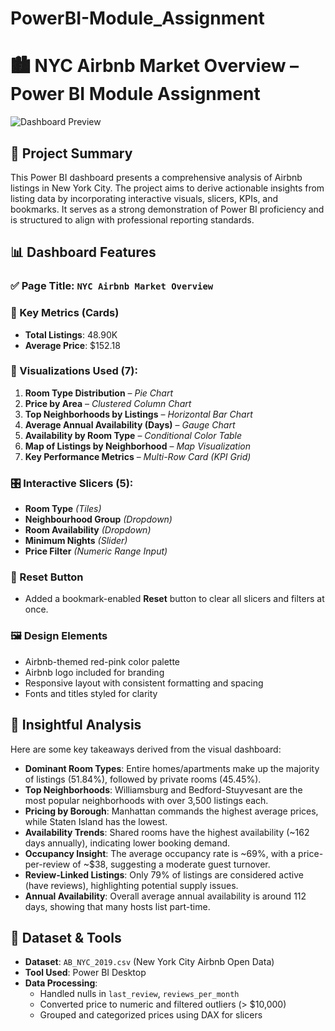 # PowerBI-Module_Assignment

# 🏙️ NYC Airbnb Market Overview – Power BI Module Assignment

![Dashboard Preview](Screenshot%202025-06-16%20032310.png)

## 📘 Project Summary

This Power BI dashboard presents a comprehensive analysis of Airbnb listings in New York City. The project aims to derive actionable insights from listing data by incorporating interactive visuals, slicers, KPIs, and bookmarks. It serves as a strong demonstration of Power BI proficiency and is structured to align with professional reporting standards.


## 📊 Dashboard Features

### ✅ Page Title: `NYC Airbnb Market Overview`

### 🔢 Key Metrics (Cards)
- **Total Listings**: 48.90K
- **Average Price**: $152.18

### 📌 Visualizations Used (7):
1. **Room Type Distribution** – *Pie Chart*
2. **Price by Area** – *Clustered Column Chart*
3. **Top Neighborhoods by Listings** – *Horizontal Bar Chart*
4. **Average Annual Availability (Days)** – *Gauge Chart*
5. **Availability by Room Type** – *Conditional Color Table*
6. **Map of Listings by Neighborhood** – *Map Visualization*
7. **Key Performance Metrics** – *Multi-Row Card (KPI Grid)*

### 🎛️ Interactive Slicers (5):
- **Room Type** *(Tiles)*
- **Neighbourhood Group** *(Dropdown)*
- **Room Availability** *(Dropdown)*
- **Minimum Nights** *(Slider)*
- **Price Filter** *(Numeric Range Input)*

### 🔁 Reset Button
- Added a bookmark-enabled **Reset** button to clear all slicers and filters at once.

### 🖼️ Design Elements
- Airbnb-themed red-pink color palette
- Airbnb logo included for branding
- Responsive layout with consistent formatting and spacing
- Fonts and titles styled for clarity


## 🧠 Insightful Analysis

Here are some key takeaways derived from the visual dashboard:

- **Dominant Room Types**: Entire homes/apartments make up the majority of listings (51.84%), followed by private rooms (45.45%).
- **Top Neighborhoods**: Williamsburg and Bedford-Stuyvesant are the most popular neighborhoods with over 3,500 listings each.
- **Pricing by Borough**: Manhattan commands the highest average prices, while Staten Island has the lowest.
- **Availability Trends**: Shared rooms have the highest availability (~162 days annually), indicating lower booking demand.
- **Occupancy Insight**: The average occupancy rate is ~69%, with a price-per-review of ~$38, suggesting a moderate guest turnover.
- **Review-Linked Listings**: Only 79% of listings are considered active (have reviews), highlighting potential supply issues.
- **Annual Availability**: Overall average annual availability is around 112 days, showing that many hosts list part-time.


## 📂 Dataset & Tools

- **Dataset**: `AB_NYC_2019.csv` (New York City Airbnb Open Data)
- **Tool Used**: Power BI Desktop
- **Data Processing**:
  - Handled nulls in `last_review`, `reviews_per_month`
  - Converted price to numeric and filtered outliers (> $10,000)
  - Grouped and categorized prices using DAX for slicers


